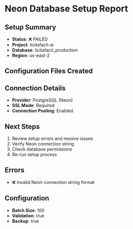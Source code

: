 # Neon Database Setup Report

## Setup Summary
- **Status**: ❌ FAILED
- **Project**: licitafacil-ai
- **Database**: licitafacil_production
- **Region**: us-east-2

## Configuration Files Created


## Connection Details
- **Provider**: PostgreSQL (Neon)
- **SSL Mode**: Required
- **Connection Pooling**: Enabled

## Next Steps

1. Review setup errors and resolve issues
2. Verify Neon connection string
3. Check database permissions
4. Re-run setup process


## Errors
- ❌ Invalid Neon connection string format

## Configuration
- **Batch Size**: 100
- **Validation**: true
- **Backup**: true

